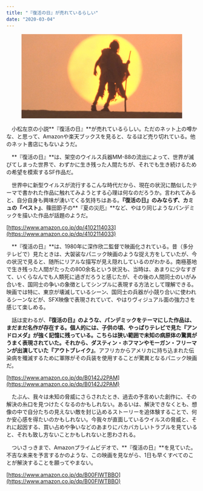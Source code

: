 ```yaml
---
title: "『復活の日』が売れているらしい"
date: "2020-03-04"
---
```


<figure>

![](assets/n1ce5a73a81f5_760d70471dce9f407dfec4dc2de90cde.jpg)

</figure>

　小松左京の小説**『復活の日』**が売れているらしい。ただのネット上の噂かな、と思って、Amazonや楽天ブックスを見ると、なるほど売り切れている。他のネット書店にもないようだ。

　**『復活の日』**は、架空のウイルス兵器MM-88の流出によって、世界が滅びてしまった世界で、わずかに生き残った人間たちが、それでも生き続けるための希望を模索するSF作品だ。

　世界中に新型ウイルスが流行するこんな時代だから、現在の状況に酷似したテーマで書かれた作品に触れてみようとする心理は何なのだろうか。言われてみると、自分自身も興味が湧いてくる気持ちはある。**『復活の日』**のみならず、カミュの**『ペスト』**、篠田節子の**『夏の災厄』**など、やはり同じようなパンデミックを描いた作品が話題のようだ。

[https://www.amazon.co.jp/dp/4102114033](https://www.amazon.co.jp/dp/4102114033)

　**『復活の日』**は、1980年に深作欣二監督で映画化されている。昔（多分テレビで）見たときは、大袈裟なパニック映画のような捉え方をしていたが、今の状況で見ると、随所にリアルな描写が見え隠れしているのがわかる。南極基地で生き残った人間がたったの800余名という状況も、当時は、あまりに少なすぎて、いくらなんでも人類死に過ぎだろうと感じたが、その後の人間同士のいがみ合いを、国同士の争いの象徴としてシンプルに表現する方法として理解できる。映画では特に、東京が壊滅しているシーン、国同士の兵器が小競り合いに使われるシーンなどが、SFX映像で表現されていて、やはりヴィジュアル面の強力さを感じて楽しめる。

　話は変わるが、**『復活の日』**のような、パンデミックをテーマにした作品は、まだまだ名作が存在する。個人的には、子供の頃、やっぱりテレビで見た**『アンドロメダ』**が強く記憶に残っている。こちらは狭い範囲で未知の病原体の驚異がうまく表現されていた。それから、ダスティン・ホフマンやモーガン・フリーマンが出演していた**『アウトブレイク』**。アフリカからアメリカに持ち込まれた伝染病を殲滅するために軍隊がその兵装を使用することが驚異となるパニック映画だ。

[https://www.amazon.co.jp/dp/B0142J2PAM](https://www.amazon.co.jp/dp/B0142J2PAM)

　たぶん、我々は未知の脅威にさらされたとき、過去の予言めいた創作に、その解決の糸口を見つけたくなるのかもしれない。あるいは、解決できなくとも、想像の中で自分たちの見えない敵を封じ込めるストーリーを追体験することで、何か安心感を得たいのかもしれない。今我々が直面しているウイルスの脅威と、それに起因する、買い占めや争いなどのあまりにバカバカしいトラブルを見ていると、それも致し方ないことかもしれないと思わされる。

　ついさっきまで、Amazonプライムビデオで、**『復活の日』**を見ていた。不吉な未来を予言するかのような、この映画を見ながら、1日も早くすべてのことが解決することを願ってやまない。

[https://www.amazon.co.jp/dp/B00FIWTBBO](https://www.amazon.co.jp/dp/B00FIWTBBO)
